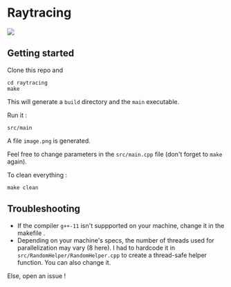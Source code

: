 # Raytracing

![](anim.gif)

## Getting started
Clone this repo and

```
cd raytracing
make
```

This will generate a `build` directory and the `main` executable.

Run it :
```
src/main
```

A file `image.png` is generated. 

Feel free to change parameters in the `src/main.cpp` file (don't forget to `make` again).

To clean everything : 
```
make clean
```

## Troubleshooting
- If the compiler `g++-11` isn't suppported on your machine, change it in the makefile .
- Depending on your machine's specs, the number of threads used for parallelization may vary (8 here). I had to hardcode it in `src/RandomHelper/RandomHelper.cpp` to create a thread-safe helper function. You can also change it.

Else, open an issue !